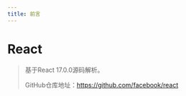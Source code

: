 ```yaml
---
title: 前言
---
```


# React

> 基于React 17.0.0源码解析。
>
> GitHub仓库地址：https://github.com/facebook/react

